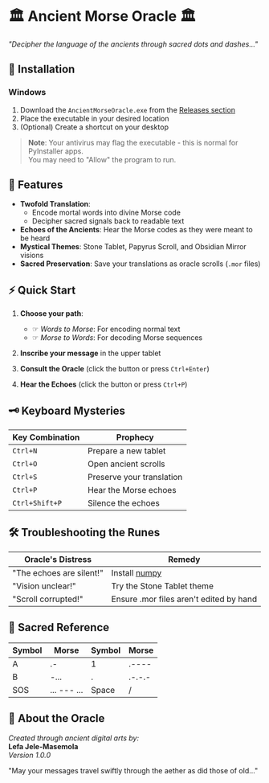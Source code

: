 # 🏛️ Ancient Morse Oracle 🏛️

*"Decipher the language of the ancients through sacred dots and dashes..."*



## 🔮 Installation

### Windows
1. Download the `AncientMorseOracle.exe` from the [Releases section](https://github.com/LefaJele-Masemola/MorseCode/releases)
2. Place the executable in your desired location
3. (Optional) Create a shortcut on your desktop

> **Note**: Your antivirus may flag the executable - this is normal for PyInstaller apps.  
> You may need to "Allow" the program to run.

## 🌌 Features

- **Twofold Translation**:
  - Encode mortal words into divine Morse code
  - Decipher sacred signals back to readable text
- **Echoes of the Ancients**: Hear the Morse codes as they were meant to be heard
- **Mystical Themes**: Stone Tablet, Papyrus Scroll, and Obsidian Mirror visions
- **Sacred Preservation**: Save your translations as oracle scrolls (`.mor` files)

## ⚡ Quick Start

1. **Choose your path**:
   - ☞ *Words to Morse*: For encoding normal text
   - ☞ *Morse to Words*: For decoding Morse sequences

2. **Inscribe your message** in the upper tablet

3. **Consult the Oracle** (click the button or press `Ctrl+Enter`)

4. **Hear the Echoes** (click the button or press `Ctrl+P`)

## 🗝️ Keyboard Mysteries

| Key Combination | Prophecy |
|----------------|----------|
| `Ctrl+N` | Prepare a new tablet |
| `Ctrl+O` | Open ancient scrolls |
| `Ctrl+S` | Preserve your translation |
| `Ctrl+P` | Hear the Morse echoes |
| `Ctrl+Shift+P` | Silence the echoes |

## 🛠️ Troubleshooting the Runes

| Oracle's Distress | Remedy |
|------------------|--------|
| "The echoes are silent!" | Install [numpy](https://numpy.org/install/) |
| "Vision unclear!" | Try the Stone Tablet theme |
| "Scroll corrupted!" | Ensure .mor files aren't edited by hand |

## 📜 Sacred Reference

| Symbol | Morse | Symbol | Morse |
|--------|-------|--------|-------|
| A | .-    | 1 | .---- |
| B | -...  | . | .-.-.-|
| SOS | ... --- ... | Space | / |

## 🌟 About the Oracle

*Created through ancient digital arts by:*  
**Lefa Jele-Masemola**  
*Version 1.0.0*  

"May your messages travel swiftly through the aether as did those of old..."

